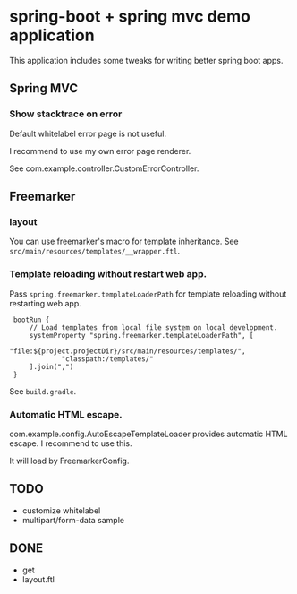 # spring-boot + spring mvc demo application

This application includes some tweaks for writing better spring boot apps.

## Spring MVC

### Show stacktrace on error

Default whitelabel error page is not useful.

I recommend to use my own error page renderer.

See com.example.controller.CustomErrorController.

## Freemarker

### layout

You can use freemarker's macro for template inheritance.
See `src/main/resources/templates/__wrapper.ftl`.

### Template reloading without restart web app.

Pass `spring.freemarker.templateLoaderPath` for template reloading without restarting web app.
 
     bootRun {
         // Load templates from local file system on local development.
         systemProperty "spring.freemarker.templateLoaderPath", [
                 "file:${project.projectDir}/src/main/resources/templates/",
                 "classpath:/templates/"
         ].join(",")
     }

See `build.gradle`.

### Automatic HTML escape.

com.example.config.AutoEscapeTemplateLoader provides automatic HTML escape.
I recommend to use this.

It will load by FreemarkerConfig.

## TODO

 * customize whitelabel
 * multipart/form-data sample
 
## DONE

 * get
 * layout.ftl

